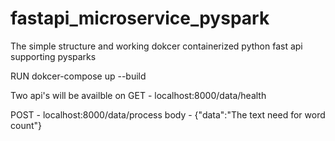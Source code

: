 # fastapi_microservice_pyspark
The simple structure and working dokcer containerized python fast api supporting pysparks

RUN
dokcer-compose up --build

Two api's will be availble on
GET - localhost:8000/data/health

POST - localhost:8000/data/process
body - {"data":"The text need for word count"}